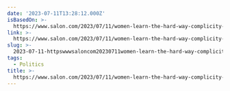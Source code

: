 ```yaml
---
date: '2023-07-11T13:28:12.000Z'
isBasedOn: >-
  https://www.salon.com/2023/07/11/women-learn-the-hard-way-complicity-will-not-protect-you/
link: >-
  https://www.salon.com/2023/07/11/women-learn-the-hard-way-complicity-will-not-protect-you/
slug: >-
  2023-07-11-httpswwwsaloncom20230711women-learn-the-hard-way-complicity-will-not-protect-you
tags:
  - Politics
title: >-
  https://www.salon.com/2023/07/11/women-learn-the-hard-way-complicity-will-not-protect-you/
---
```


